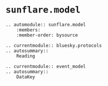 # `sunflare.model`

```{eval-rst}
.. automodule:: sunflare.model
    :members:
    :member-order: bysource

.. currentmodule:: bluesky.protocols
.. autosummary::
    Reading

.. currentmodule:: event_model
.. autosummary::
    DataKey
```
